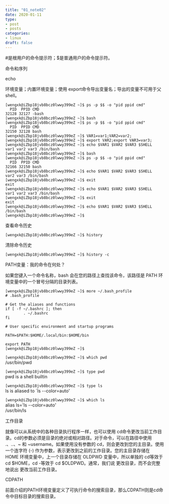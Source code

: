 ```yaml
---
title: "01_note02"
date: 2020-01-11
type:
- post 
- posts
categories:
- linux
draft: false
---
```


#是根用户的命令提示符；$是普通用户的命令提示符。

命令和序列

echo

环境变量；内置环境变量；使用 export命令导出变量名；导出的变量不可用于父 shell。

```SHELL
[wengxk@iZbp18jvb8bcz0lwwy399eZ ~]$ ps -p $$ -o "pid ppid cmd"
  PID  PPID CMD
32128 32127 -bash
[wengxk@iZbp18jvb8bcz0lwwy399eZ ~]$ bash
[wengxk@iZbp18jvb8bcz0lwwy399eZ ~]$ ps -p $$ -o "pid ppid cmd"
  PID  PPID CMD
32150 32128 bash
[wengxk@iZbp18jvb8bcz0lwwy399eZ ~]$ VAR1=var1;VAR2=var2;
[wengxk@iZbp18jvb8bcz0lwwy399eZ ~]$ export VAR2;export VAR3=var3;
[wengxk@iZbp18jvb8bcz0lwwy399eZ ~]$ echo $VAR1 $VAR2 $VAR3 $SHELL
var1 var2 var3 /bin/bash
[wengxk@iZbp18jvb8bcz0lwwy399eZ ~]$ bash
[wengxk@iZbp18jvb8bcz0lwwy399eZ ~]$ ps -p $$ -o "pid ppid cmd"
  PID  PPID CMD
32166 32150 bash
[wengxk@iZbp18jvb8bcz0lwwy399eZ ~]$ echo $VAR1 $VAR2 $VAR3 $SHELL
var2 var3 /bin/bash
[wengxk@iZbp18jvb8bcz0lwwy399eZ ~]$ exit
exit
[wengxk@iZbp18jvb8bcz0lwwy399eZ ~]$ echo $VAR1 $VAR2 $VAR3 $SHELL
var1 var2 var3 /bin/bash
[wengxk@iZbp18jvb8bcz0lwwy399eZ ~]$ exit
exit
[wengxk@iZbp18jvb8bcz0lwwy399eZ ~]$ echo $VAR1 $VAR2 $VAR3 $SHELL
/bin/bash
[wengxk@iZbp18jvb8bcz0lwwy399eZ ~]$
```

查看命令历史

`[wengxk@iZbp18jvb8bcz0lwwy399eZ ~]$ history`

清除命令历史

`[wengxk@iZbp18jvb8bcz0lwwy399eZ ~]$ history -c`

PATH变量：我的命令在何处？

如果您键入一个命令名称，bash 会在您的路径上查找该命令，该路径是 PATH 环境变量中的一个冒号分隔的目录列表。

```SHELL
[wengxk@iZbp18jvb8bcz0lwwy399eZ ~]$ more ~/.bash_profile
# .bash_profile

# Get the aliases and functions
if [ -f ~/.bashrc ]; then
        . ~/.bashrc
fi

# User specific environment and startup programs

PATH=$PATH:$HOME/.local/bin:$HOME/bin

export PATH
[wengxk@iZbp18jvb8bcz0lwwy399eZ ~]$
```

`[wengxk@iZbp18jvb8bcz0lwwy399eZ ~]$ which pwd`  
/usr/bin/pwd

`[wengxk@iZbp18jvb8bcz0lwwy399eZ ~]$ type pwd`  
pwd is a shell builtin

`[wengxk@iZbp18jvb8bcz0lwwy399eZ ~]$ type ls`  
ls is aliased to `ls --color=auto'

`[wengxk@iZbp18jvb8bcz0lwwy399eZ ~]$ which ls`  
alias ls='ls --color=auto'  
        /usr/bin/ls

工作目录

就像可以从系统中的各种目录执行程序一样，也可以使用 cd命令更改当前工作目录。cd的参数必须是目录的绝对或相对路径。对于命令，可以在路径中使用 .、..、~ 和 ~username。如果使用没有参数的 cd，则会更改到您的主目录。使用一个连字符 (-) 作为参数，表示更改到之前的工作目录。您的主目录存储在 HOME 环境变量中，上一个目录存储在 OLDPWD 变量中，所以单独的 cd等效于 cd $HOME，cd -等效于 cd $OLDPWD。通常，我们说 更改目录，而不会完整地说出 更改当前工作目录。

CDPATH

前面介绍的PATH环境变量定义了可执行命令的搜索目录，那么CDPATH则是cd命令中目标目录的搜索目录。

